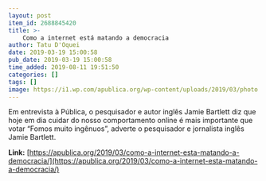 ```yaml
---
layout: post
item_id: 2688845420
title: >-
    Como a internet está matando a democracia
author: Tatu D'Oquei
date: 2019-03-19 15:00:58
pub_date: 2019-03-19 15:00:58
time_added: 2019-08-11 19:51:50
categories: []
tags: []
image: https://i1.wp.com/apublica.org/wp-content/uploads/2019/03/photo.jpg?fit=1500%2C1200&ssl=1
---
```


Em entrevista à Pública, o pesquisador e autor inglês Jamie Bartlett diz que hoje em dia cuidar do nosso comportamento online é mais importante que votar “Fomos muito ingênuos”, adverte o pesquisador e jornalista inglês Jamie Bartlett.

**Link:** [https://apublica.org/2019/03/como-a-internet-esta-matando-a-democracia/](https://apublica.org/2019/03/como-a-internet-esta-matando-a-democracia/)

